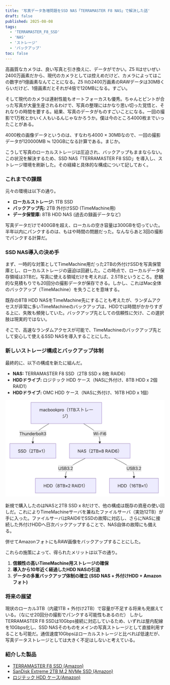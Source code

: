 ```yaml
---
title: '写真データ急増問題をSSD NAS「TERRAMASTER F8 NAS」で解決した話'
draft: false
published: 2025-08-08
tags:
  - 'TERRAMASTER_F8_SSD'
  - 'NAS'
  - 'ストレージ'
  - 'バックアップ'
toc: false
---
```


高画質なカメラは、良い写真と引き換えに、データがでかい。Z5 IIはせいぜい2400万画素だから、現代のカメラとしては控えめだけど、カメラによってはこの数字が1億画素なんてことになる。Z5 IIの2400万画素のRAWデータは30MBくらいだけど、1億画素だとそれが4倍で120MBになる。すごい。

そして現代のカメラは連射性能もオートフォーカスも優秀。ちゃんとピントが合った写真が大量生産されるわけで、写真の整理にはかなり思い切った覚悟と、それなりの時間を要する。結果、写真のデータがものすごいことになる。一回の撮影で1万枚とかいく人もいるんじゃなかろうか。僕は今のところ4000枚までいったことがある。

4000枚の画像データというのは、すなわち4000 × 30MBなので、一回の撮影データが120000MB ≒ 120GBになる計算である。まじか。

こうして写真のローカルストレージは圧迫され、バックアップもままならない。この状況を解決するため、SSD NAS「TERRAMASTER F8 SSD」を導入し、ストレージ環境を刷新した。その経緯と具体的な構成について記しておく。

### これまでの課題

元々の環境は以下の通り。

-   **ローカルストレージ:** 1TB SSD
-   **バックアップ先:** 2TB 外付けSSD (TimeMachine用)
-   **データ保管庫:** 8TB HDD NAS (過去の録画データなど)

写真データだけで400GBを超え、ローカルの空き容量は300GBを切っていた。半年以内にパンクするのは、もはや時間の問題だった。なんならあと3回の撮影でパンクする計算だ。

### SSD NAS導入の決め手

まず、一時的な対策としてTimeMachine用だった2TBの外付けSSDを写真保管庫とし、ローカルストレージの逼迫は回避した。この時点で、ローカルデータ保存領域は3TBだ。写真に使える領域だけを考えれば、2.5TBというところ。悲観的な見積もりでも20回分の撮影データが保存できる。しかし、これはMac全体のバックアップ（TimeMachine）を失うことを意味する。

既存の8TB HDD NASをTimeMachine先にすることも考えたが、ランダムアクセスが非常に多いTimeMachineのバックアップは、HDDでは時間がかかりすぎる上に、失敗も頻発していた。バックアップ先としての信頼性に欠け、この選択肢は現実的ではない。

そこで、高速なランダムアクセスが可能で、TimeMachineのバックアップ先として安心して使えるSSD NASを導入することにした。

### 新しいストレージ構成とバックアップ体制

最終的に、以下の構成を新たに組んだ。

-   **NAS:** TERRAMASTER F8 SSD（2TB SSD x 8枚 RAID6）
-   **HDDドライブ:** ロジテック HDD ケース（NASに外付け、8TB HDD x 2個 RAID1）
-   **HDDドライブ:** OMC HDD ケース（NASに外付け、16TB HDD x 1個）

![](_assets/Pasted%20image%2020250821080803.png)

新規で購入したのはNASと2TB SSD x 8だけで、他の構成は既存の資産の使い回しだ。これによりTimeMachineサーバを兼ねたファイルサーバ（実効12TB）が手に入った。ファイルサーバはRAID6でSSDの故障に対応し、さらにNASに接続した外付けHDDへ日次バックアップすることで、NAS自体の故障にも備える。

併せてAmazonフォトにもRAW画像をバックアップすることにした。

これらの施策によって、得られたメリットは以下の通り。

1.  **信頼性の高いTimeMachine用ストレージの確保**
2.  **導入から10年近く経過したHDD NASの引退**
3.  **データの多重バックアップ体制の確立 (SSD NAS + 外付けHDD + Amazonフォト)**

### 将来の展望

現状のローカル3TB（内蔵1TB + 外付け2TB）で容量が不足する将来も見据えている。（なにせ20回分の撮影でパンクする可能性もあるのだ）
しかしTERRAMASTER F8 SSDは10Gbps接続に対応しているため、いずれは屋内配線を10Gbps化し、SSD NASそのものをメインの写真ストレージとして直接利用することも可能だ。通信速度10Gbpsはローカルストレージと比べれば低速だが、写真データストレージとしては大きく不足はしないと考えている。

### 紹介した製品

-   [TERRAMASTER F8 SSD (Amazon)](https://amzn.to/4fryTJz)
-   [SanDisk Extreme 2TB M.2 NVMe SSD (Amazon)](https://amzn.to/40Y8ehw)
-   [ロジテック HDD ケース(Amazon)](https://amzn.to/4moZFoG)